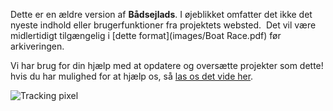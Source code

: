 Dette er en ældre version af **Bådsejlads**. I øjeblikket omfatter det ikke det nyeste indhold eller brugerfunktioner fra projektets websted.  Det vil være midlertidigt tilgængelig i [dette format](images/Boat Race.pdf) før arkiveringen.

Vi har brug for din hjælp med at opdatere og oversætte projekter som dette! hvis du har mulighed for at hjælp os, så [las os det vide her](https://rpf.io/translators).

![Tracking pixel](http://code.org/api/hour/codeclub_boatrace.png)
